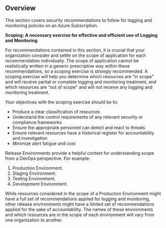 ## Overview

This section covers security recommendations to follow for logging and monitoring policies on an Azure Subscription.

**Scoping: A necessary exercise for effective and efficient use of Logging and Monitoring**

For recommendations contained in this section, it is crucial that your organization consider and settle on the scope of application for each recommendation individually. The scope of application cannot be realistically written in a generic prescriptive way within these recommendations, so a scoping exercise is strongly recommended. A scoping exercise will help you determine which resources are "in scope" and will receive partial or complete logging and monitoring treatment, and which resources are "out of scope" and will not receive any logging and monitoring treatment.

Your objectives with the scoping exercise should be to:
- Produce a clear classification of resources
- Understand the control requirements of any relevant security or compliance frameworks
- Ensure the appropriate personnel can detect and react to threats
- Ensure relevant resources have a historical register for accountability and investigation
- Minimize alert fatigue and cost

Release Environments provide a helpful context for understanding scope from a DevOps perspective. For example:

1. Production Environment.
2. Staging Environment.
3. Testing Environment.
4. Development Environment.

While resources considered in the scope of a Production Environment might have a full set of recommendations applied for logging and monitoring, other release environments might have a limited set of recommendations applied for the sake of accountability. The names of these environments and which resources are in the scope of each environment will vary from one organization to another.
